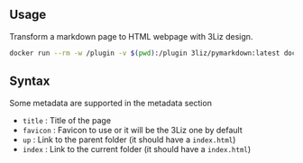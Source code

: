 ## Usage

Transform a markdown page to HTML webpage with 3Liz design.

```bash
docker run --rm -w /plugin -v $(pwd):/plugin 3liz/pymarkdown:latest docs/user_guide/qgis-lizsync-plugin.md docs/user_guide/qgis-lizsync-plugin.html
```

## Syntax

Some metadata are supported in the metadata section

* `title` : Title of the page
* `favicon` : Favicon to use or it will be the 3Liz one by default
* `up` : Link to the parent folder (it should have a `index.html`)
* `index` : Link to the current folder (it should have a `index.html`)
